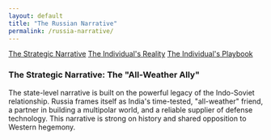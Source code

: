 ```yaml
---
layout: default
title: "The Russian Narrative"
permalink: /russia-narrative/
---
```


<div class="master-detail-container">
  <div class="master-pane">
    <a href="#strategic" class="master-link active">The Strategic Narrative</a>
    <a href="#reality" class="master-link">The Individual's Reality</a>
    <a href="#playbook" class="master-link">The Individual's Playbook</a>
  </div>
  <div class="detail-pane">
    <div id="strategic" class="detail-content">
      <h3>The Strategic Narrative: The "All-Weather Ally"</h3>
      <p>The state-level narrative is built on the powerful legacy of the Indo-Soviet relationship. Russia frames itself as India's time-tested, "all-weather" friend, a partner in building a multipolar world, and a reliable supplier of defense technology. This narrative is strong on history and shared opposition to Western hegemony.</p>
    </div>
    <div id="reality" class="detail-content" style="display:none;">
      <h3>The Individual's Reality: Nostalgia Amidst Contradiction</h3>
      <p>The on-the-ground experience for an Indian in Russia is likely to be one of warmth and respect, but one that exists within a fog of strategic contradiction.</p>
      <ul>
        <li><strong>The Goodwill is Real and Deep:</strong> You will likely encounter a genuine and widespread warmth, particularly among the older generation. The phrase "Hindi-Russi Bhai Bhai" represents a real reservoir of positive feeling.</li>
        <li><strong>The Elephant in the Room (China):</strong> The primary source of friction is the unspoken strategic reality. While an individual Russian will be warm to you, the Russian *state* is now deeply aligned with China, India's primary adversary.</li>
        <li><strong>Suspicion of the West:</strong> You may encounter suspicion or hostility regarding India's growing partnership with the United States.</li>
      </ul>
    </div>
    <div id="playbook" class="detail-content" style="display:none;">
      <h3>The Individual's Playbook</h3>
      <ol>
        <li><strong>Lean into the History:</strong> The shared history of the Indo-Soviet friendship is your most powerful tool for building rapport. Acknowledging this legacy is a sign of respect and will be met with warmth.</li>
        <li><strong>Be a "Multipolar" Ambassador:</strong> Frame your own views and India's actions in the language of multipolarity and strategic autonomy. This is a language they understand and respect.</li>
        <li><strong>Avoid the China/US Debate (If Possible):</strong> You are unlikely to win an argument about Russia's relationship with China or its view of the US. It is often more pragmatic to steer conversations towards the direct India-Russia relationship.</li>
        <li><strong>Understand the Limits:</strong> Recognize that while the personal warmth is real, the geopolitical realities impose a hard ceiling on the relationship. Enjoy the goodwill, but be realistic about the powerful external forces at play.</li>
      </ol>
    </div>
  </div>
</div>

<script>
  const links = document.querySelectorAll('.master-link');
  const contents = document.querySelectorAll('.detail-content');

  links.forEach(link => {
    link.addEventListener('click', function(e) {
      e.preventDefault();
      const targetId = this.getAttribute('href').substring(1);

      links.forEach(l => l.classList.remove('active'));
      this.classList.add('active');

      contents.forEach(content => {
        if (content.id === targetId) {
          content.style.display = 'block';
        } else {
          content.style.display = 'none';
        }
      });
    });
  });
</script>
